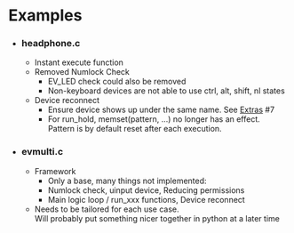 # Examples  
* <h3>headphone.c</h3>

  * Instant execute function
  * Removed Numlock Check
    * EV_LED check could also be removed  
    * Non-keyboard devices are not able to use ctrl, alt, shift, nl states
  * Device reconnect
    * Ensure device shows up under the same name. See [Extras](../../wiki/Extra) #7
    * For run_hold, memset(pattern, ...) no longer has an effect. Pattern is by default reset after each execution. 
* <h3>evmulti.c</h3>  
  
  * Framework  
    * Only a base, many things not implemented:  
    * Numlock check, uinput device, Reducing permissions  
    * Main logic loop / run_xxx functions, Device reconnect  
  * Needs to be tailored for each use case.  
Will probably put something nicer together in python at a later time
